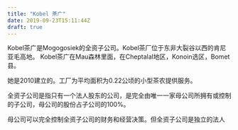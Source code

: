 ```yaml
---
title: "Kobel 茶广"
date: 2019-09-23T15:11:44Z
draft: true
---
```

Kobel茶广是Mogogosiek的全资子公司。Kobel茶厂位于东非大裂谷以西的肯尼亚毛高地。
Kobel茶广在Mau森林里面，在Cheptalal地区，Konoin选区，Bomet县。

她是2010建立的。工厂为平均面积为0.22公顷的小型茶农提供服务。


全资子公司是指只有一个法人股东的公司，是完全由唯一一家母公司所拥有或控制的子公司，母公司的股份占子公司的100%。

母公司可以完全控制全资子公司的财务和经营决策。但全资子公司是独立的法人
